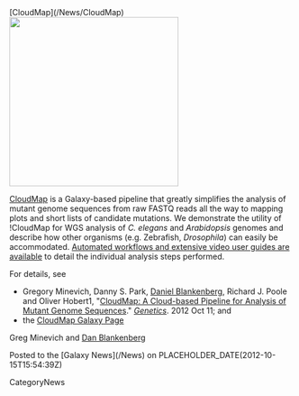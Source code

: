 <div class='newsItemHeader'>[CloudMap](/News/CloudMap)</div>

<div class='right'><a href='http://www.genetics.org/content/early/2012/10/11/genetics.112.144204.1.abstract'><img src='/CloudMapFig6B.png' alt='' height="300px" /></a></div>

[CloudMap](http://www.genetics.org/content/early/2012/10/11/genetics.112.144204.1.abstract) is a Galaxy-based pipeline that greatly simplifies the analysis of mutant genome sequences from raw FASTQ reads all the way to mapping plots and short lists of candidate mutations. We demonstrate the utility of !CloudMap for WGS analysis of *C. elegans* and *Arabidopsis* genomes and describe how other organisms (e.g. Zebrafish, *Drosophila*) can easily be accommodated. [Automated workflows and extensive video user guides are available](http://usegalaxy.org/cloudmap) to detail the individual analysis steps performed.

For details, see 
* Gregory Minevich, Danny S. Park, [Daniel Blankenberg](/Dan), Richard J. Poole and Oliver Hobert1, "[CloudMap: A Cloud-based Pipeline for Analysis of Mutant Genome Sequences](http://www.genetics.org/content/early/2012/10/11/genetics.112.144204.1)." *[Genetics](http://www.genetics.org/)*. 2012 Oct 11; and
* the [CloudMap Galaxy Page](http://usegalaxy.org/cloudmap)

Greg Minevich and [Dan Blankenberg](/Dan)

<div class='newsItemFooter'>Posted to the [Galaxy News](/News) on PLACEHOLDER_DATE(2012-10-15T15:54:39Z)</div>

CategoryNews
